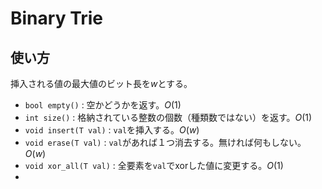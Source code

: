 # Binary Trie
## 使い方
挿入される値の最大値のビット長を$`w`$とする。
- `bool empty()` : 空かどうかを返す。$`O(1)`$
- `int size()` : 格納されている整数の個数（種類数ではない）を返す。$`O(1)`$
- `void insert(T val)` : `val`を挿入する。$`O(w)`$
- `void erase(T val)` : `val`があれば１つ消去する。無ければ何もしない。 $`O(w)`$
- `void xor_all(T val)` : 全要素を`val`でxorした値に変更する。$`O(1)`$
- 
